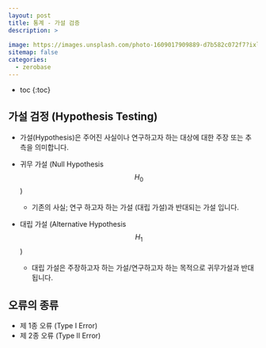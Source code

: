 ```yaml
---
layout: post
title: 통계 - 가설 검증
description: >
    
image: https://images.unsplash.com/photo-1609017909889-d7b582c072f7?ixlib=rb-4.0.3&ixid=MnwxMjA3fDB8MHxwaG90by1wYWdlfHx8fGVufDB8fHx8&auto=format&fit=crop&w=1469&q=80
sitemap: false
categories:
  - zerobase
---
```


* toc
{:toc}

## 가설 검정 (Hypothesis Testing)
- 가설(Hypothesis)은 주어진 사실이나 연구하고자 하는 대상에 대한 주장 또는 추측을 의미합니다.

- 귀무 가설 (Null Hypothesis $$H_0$$)
  - 기존의 사실; 연구 하고자 하는 가설 (대립 가설)과 반대되는 가설 입니다.
- 대립 가설 (Alternative Hypothesis $$H_1$$)
  - 대립 가설은 주장하고자 하는 가설/연구하고자 하는 목적으로 귀무가설과 반대됩니다.

## 오류의 종류
- 제 1종 오류 (Type I Error)
- 제 2종 오류 (Type II Error)


